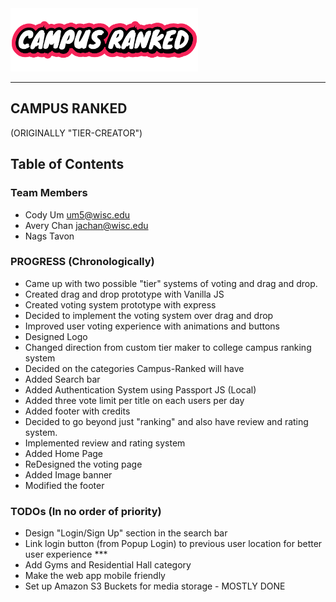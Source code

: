 <img src = "/client/public/asset/temp_logo.png" width = "300px">



<hr />

## CAMPUS RANKED 
(ORIGINALLY "TIER-CREATOR")

## Table of Contents

### Team Members
* Cody Um um5@wisc.edu
* Avery Chan jachan@wisc.edu
* Nags Tavon 



### PROGRESS (Chronologically)
* Came up with two possible "tier" systems of voting and drag and drop.
* Created drag and drop prototype with Vanilla JS
* Created voting system prototype with express
* Decided to implement the voting system over drag and drop
* Improved user voting experience with animations and buttons
* Designed Logo
* Changed direction from custom tier maker to college campus ranking system
* Decided on the categories Campus-Ranked will have
* Added Search bar
* Added Authentication System using Passport JS (Local)
* Added three vote limit per title on each users per day
* Added footer with credits
* Decided to go beyond just "ranking" and also have review and rating system.
* Implemented review and rating system
* Added Home Page
* ReDesigned the voting page
* Added Image banner
* Modified the footer

### TODOs (In no order of priority)
* Design "Login/Sign Up" section in the search bar
* Link login button (from Popup Login) to previous user location for better user experience ***
* Add Gyms and Residential Hall category
* Make the web app mobile friendly
* Set up Amazon S3 Buckets for media storage - MOSTLY DONE


